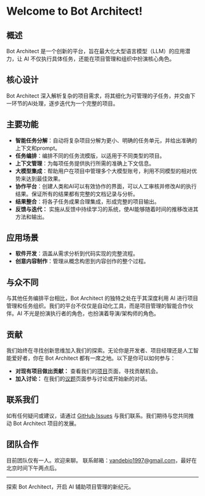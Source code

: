 # Welcome to Bot Architect!

## 概述
Bot Architect 是一个创新的平台，旨在最大化大型语言模型（LLM）的应用潜力，让 AI 不仅执行具体任务，还能在项目管理和组织中扮演核心角色。

## 核心设计
Bot Architect 深入解析复杂的项目需求，将其细化为可管理的子任务，并交由下一环节的AI处理，逐步迭代为一个完整的项目。

## 主要功能
- **智能任务分解**：自动将复杂项目分解为更小、明确的任务单元，并给出准确的上下文和prompt。
- **任务编排**：编排不同的任务流模版，以适用于不同类型的项目。
- **上下文管理**：为每项任务提供执行所需的准确上下文信息。
- **大模型集成**：帮助用户在项目中管理多个大模型账号，利用不同模型的相对优势来达到最佳效果。
- **协作平台**：创建人类和AI可以有效协作的界面，可以人工审核并修改AI的执行结果。保证所有的结果都有完整的文档记录与分析。
- **结果整合**：将各子任务成果合理集成，形成完整的项目输出。
- **反馈与迭代：** 实施从反馈中持续学习的系统，使AI能够随着时间的推移改进其方法和输出。

## 应用场景
- **软件开发**：涵盖从需求分析到代码实现的完整流程。
- **创意内容制作**：管理从概念构思到内容创作的整个过程。

## 与众不同
与其他任务编排平台相比，Bot Architect 的独特之处在于其深度利用 AI 进行项目管理和任务组织。我们的平台不仅仅是自动化工具，而是项目管理的智能合作伙伴。AI 不光是扮演执行者的角色，也扮演着导演/架构师的角色。

## 贡献
我们始终在寻找创新思维加入我们的探索。无论你是开发者、项目经理还是人工智能爱好者，你在 Bot Architect 都有一席之地。以下是你可以如何参与：
- **对现有项目做出贡献：** 查看我们的[项目](https://github.com/BotArchitect)页面，寻找贡献机会。
- **加入讨论：** 在我们的[议题](https://github.com/BotArchitect/issues)页面参与讨论或开始新的对话。

## 联系我们
如有任何疑问或建议，请通过 [GitHub Issues](https://github.com/BotArchitect/issues) 与我们联系。我们期待与您共同推动 Bot Architect 项目的发展。

## 团队合作
目前团队仅有一人。欢迎来聊。
联系邮箱：vandebio1997@gmail.com，最好在北京时间下午两点后。

---

探索 Bot Architect，开启 AI 辅助项目管理的新纪元。
